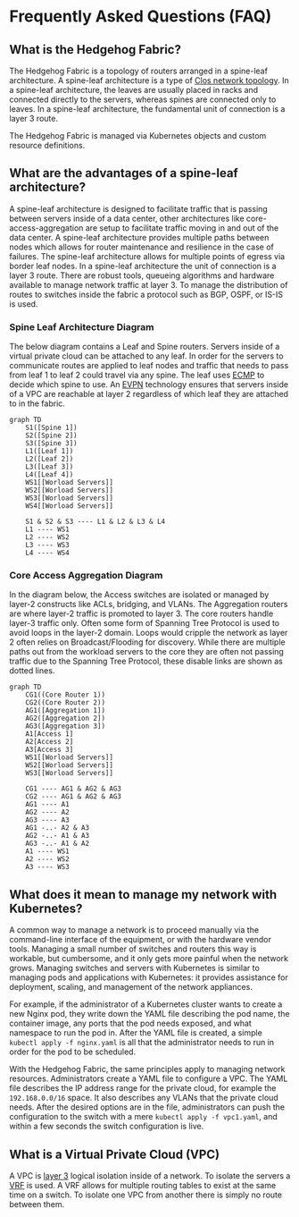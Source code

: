 # Frequently Asked Questions (FAQ)

## What is the Hedgehog Fabric?

The Hedgehog Fabric is a topology of routers arranged in a spine-leaf architecture. A spine-leaf architecture is a type of [Clos network topology](https://en.wikipedia.org/wiki/Clos_network). In a spine-leaf architecture, the leaves are usually placed in racks and connected directly to the servers, whereas spines are connected only to leaves. In a spine-leaf architecture, the fundamental unit of connection is a layer 3 route.

The Hedgehog Fabric is managed via Kubernetes objects and custom resource definitions.

## What are the advantages of a spine-leaf architecture?

A spine-leaf architecture is designed to facilitate traffic that is passing between servers inside of a data center, other architectures like core-access-aggregation are setup to facilitate traffic moving in and out of the data center. A spine-leaf architecture provides multiple paths between nodes which allows for router maintenance and resilience in the case of failures. The spine-leaf architecture allows for multiple points of egress via border leaf nodes. In a spine-leaf architecture the unit of connection is a layer 3 route. There are robust tools, queueing algorithms and hardware available to manage network traffic at layer 3. To manage the distribution of routes to switches inside the fabric a protocol such as BGP, OSPF, or IS-IS is used. 

### Spine Leaf Architecture Diagram
The below diagram contains a Leaf and Spine routers. Servers inside of a virtual private cloud can be attached to any leaf. In order for the servers to communicate routes are applied to leaf nodes and traffic that needs to pass from leaf 1 to leaf 2 could travel via any spine. The leaf uses [ECMP](https://en.wikipedia.org/wiki/Equal-cost_multi-path_routing) to decide which spine to use. An [EVPN](https://en.wikipedia.org/wiki/Ethernet_VPN) technology ensures that servers inside of a VPC are reachable at layer 2 regardless of which leaf they are attached to in the fabric. 

```mermaid
graph TD
    S1([Spine 1])
    S2([Spine 2])
    S3([Spine 3])
    L1([Leaf 1])
    L2([Leaf 2])
    L3([Leaf 3])
    L4([Leaf 4])
    WS1[[Worload Servers]]
    WS2[[Worload Servers]]
    WS3[[Worload Servers]]
    WS4[[Worload Servers]]

    S1 & S2 & S3 ---- L1 & L2 & L3 & L4 
    L1 ---- WS1
    L2 ---- WS2
    L3 ---- WS3
    L4 ---- WS4

```

### Core Access Aggregation Diagram

In the diagram below, the Access switches are isolated or managed by layer-2 constructs like ACLs, bridging, and VLANs. The Aggregation routers are where layer-2 traffic is promoted to layer 3. The core routers handle layer-3 traffic only. Often some form of Spanning Tree Protocol is used to avoid loops in the layer-2 domain. Loops would cripple the network as layer 2 often relies on Broadcast/Flooding for discovery. While there are multiple paths out from the workload servers to the core they are often not passing traffic due to the Spanning Tree Protocol, these disable links are shown as dotted lines.

```mermaid
graph TD
    CG1((Core Router 1))
    CG2((Core Router 2))
    AG1([Aggregation 1])
    AG2([Aggregation 2])
    AG3([Aggregation 3])
    A1[Access 1]
    A2[Access 2]
    A3[Access 3]
    WS1[[Worload Servers]]
    WS2[[Worload Servers]]
    WS3[[Worload Servers]]

    CG1 ---- AG1 & AG2 & AG3
    CG2 ---- AG1 & AG2 & AG3
    AG1 ---- A1 
    AG2 ---- A2 
    AG3 ---- A3 
    AG1 -..- A2 & A3
    AG2 -..- A1 & A3
    AG3 -..- A1 & A2
    A1 ---- WS1
    A2 ---- WS2
    A3 ---- WS3

```

## What does it mean to manage my network with Kubernetes?

A common way to manage a network is to proceed manually via the command-line interface of the equipment, or with the hardware vendor tools. Managing a small number of switches and routers this way is workable, but cumbersome, and it only gets more painful when the network grows. Managing switches and servers with Kubernetes is similar to managing pods and applications with Kubernetes: it provides assistance for deployment, scaling, and management of the network appliances.

For example, if the administrator of a Kubernetes cluster wants to create a new Nginx pod, they write down the YAML file describing the pod name, the container image, any ports that the pod needs exposed, and what namespace to run the pod in. After the YAML file is created, a simple `kubectl apply -f nginx.yaml` is all that the administrator needs to run in order for the pod to be scheduled. 

With the Hedgehog Fabric, the same principles apply to managing network resources. Administrators create a YAML file to configure a VPC. The YAML file describes the IP address range for the private cloud, for example the `192.168.0.0/16` space. It also describes any VLANs that the private cloud needs. After the desired options are in the file, administrators can push the configuration to the switch with a mere `kubectl apply -f vpc1.yaml`, and within a few seconds the switch configuration is live.


## What is a Virtual Private Cloud (VPC)
A VPC is [layer 3](https://en.wikipedia.org/wiki/Network_layer) logical isolation inside of a network. To isolate the servers a [VRF](https://en.wikipedia.org/wiki/Virtual_routing_and_forwarding) is used. A VRF allows for multiple routing tables to exist at the same time on a switch. To isolate one VPC from another there is simply no route between them.
